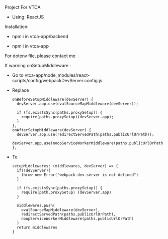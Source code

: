 Project For VTCA 

* Using: ReactJS

Installation:
* npm i in vtca-app/backend

* npm i in vtca-app

For dotenv file, please contact me

If warning onSetupMiddleware :
* Go to vtca-app/node_modules/react-scripts/config/webpackDevServer.config.js

* Replace 
    ```
    onBeforeSetupMiddleware(devServer) {
      devServer.app.use(evalSourceMapMiddleware(devServer));

      if (fs.existsSync(paths.proxySetup)) {
        require(paths.proxySetup)(devServer.app);
      }
    },
    onAfterSetupMiddleware(devServer) {
      devServer.app.use(redirectServedPath(paths.publicUrlOrPath));
      devServer.app.use(noopServiceWorkerMiddleware(paths.publicUrlOrPath));
    },
    ```

* To
    ```
    setupMiddlewares: (middlewares, devServer) => {
      if(!devServer){
        throw new Error("webpack-dev-server is not defined")
      }
  
      if (fs.existsSync(paths.proxySetup)) {
        require(path.proxySetup) (devServer.app)
      }
  
      middlewares.push(
        evalSourceMapMiddleware(devServer),
        redirectServedPath(paths.publicUrlOrPath),
        noopServiceWorkerMiddleware(paths.publicUrlOrPath)
      )
      return middlewares
    }
    ```
